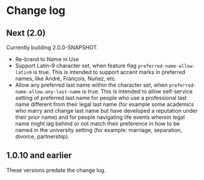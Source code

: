 # Change log

## Next (2.0)

Currently building 2.0.0-SNAPSHOT.

+ Re-brand to Name in Use
+ Support Latin-9 character set, when feature flag `preferred-name-allow-latin9` is true.
  This is intended to support accent marks in preferred names, like André, François, Nuñez, etc.
+ Allow any preferred last name within the character set, when `preferred-name-allow-any-last-name` is true.
  This is intended to allow self-service setting of preferred last name for people who use a professional last name
  different from their legal last name (for example some academics who marry and change last name but have
  developed a reputation under their prior name) and for people navigating life events wherein legal name might
  lag behind or not match their preference in how to be named in the university setting
  (for example: marriage, separation, divorce, partnership).

## 1.0.10 and earlier

These versions predate the change log.

